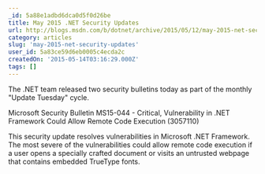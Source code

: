 ```yaml
---
_id: 5a88e1adbd6dca0d5f0d26be
title: May 2015 .NET Security Updates
url: http://blogs.msdn.com/b/dotnet/archive/2015/05/12/may-2015-net-security-updates.aspx
category: articles
slug: 'may-2015-net-security-updates'
user_id: 5a83ce59d6eb0005c4ecda2c
createdOn: '2015-05-14T03:16:29.000Z'
tags: []
---
```


The .NET team released two security bulletins today as part of the monthly "Update Tuesday" cycle. 

Microsoft Security Bulletin MS15-044 - Critical, Vulnerability in .NET Framework Could Allow Remote Code Execution (3057110) 

This security update resolves vulnerabilities in Microsoft .NET Framework. The most severe of the vulnerabilities could allow remote code execution if a user opens a specially crafted document or visits an untrusted webpage that contains embedded TrueType fonts.
